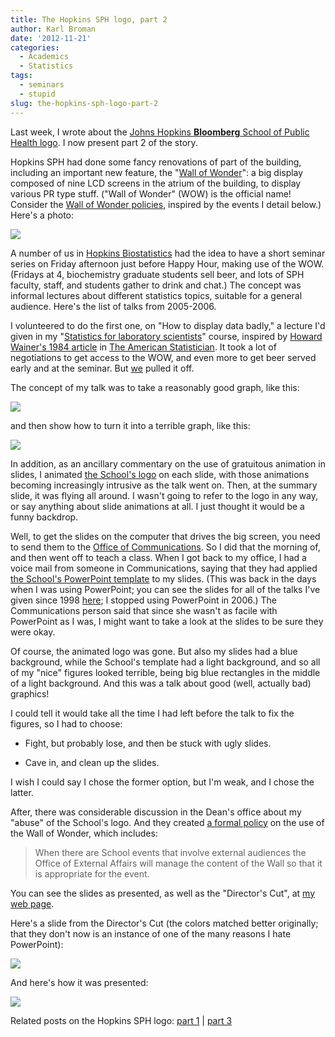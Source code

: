 ```yaml
---
title: The Hopkins SPH logo, part 2
author: Karl Broman
date: '2012-11-21'
categories:
  - Academics
  - Statistics
tags:
  - seminars
  - stupid
slug: the-hopkins-sph-logo-part-2
---
```


Last week, I wrote about the [Johns Hopkins **Bloomberg** School of Public Health logo](http://kbroman.org/blog/2012/11/16/the-hopkins-sph-logo-part-1/).  I now present part 2 of the story.

Hopkins SPH had done some fancy renovations of part of the building, including an important new feature, the "[Wall of Wonder](http://www.jhsph.edu/offices-and-services/marketing-and-communications/policies/wall_of_wonder.html)": a big display composed of nine LCD screens in the atrium of the building, to display various PR type stuff.  ("Wall of Wonder" (WOW) is the official name!  Consider the [Wall of Wonder policies](http://www.jhsph.edu/offices-and-services/marketing-and-communications/policies/wall_of_wonder.html), inspired by the events I detail below.) Here's a photo:

![](http://www.biostat.wisc.edu/~kbroman/presentations/graphs_photos/IMG_0213a.jpg)

<!-- more -->

A number of us in [Hopkins Biostatistics](http://www.biostat.jhsph.edu) had the idea to have a short seminar series on Friday afternoon just before Happy Hour, making use of the WOW.  (Fridays at 4, biochemistry graduate students sell beer, and lots of SPH faculty, staff, and students gather to drink and chat.)  The concept was informal lectures about different statistics topics, suitable for a general audience.  Here's the list of talks from 2005-2006.

I volunteered to do the first one, on "How to display data badly," a lecture I'd given in my "[Statistics for laboratory scientists](http://www.biostat.wisc.edu/~kbroman/teaching/labstat/)" course, inspired by [Howard Wainer's 1984 article](http://www.jstor.org/sici?sici=0003-1305%28198405%2938%3A2%3C137%3AHTDDB%3E2.0.CO%3B2-N) in [The American Statistician](http://www.amstat.org/publications/tas.cfm).  It took a lot of negotiations to get access to the WOW, and even more to get beer served early and at the seminar.  But [we](http://www.jhsph.edu/faculty/directory/profile/3859/Zeger/Scott) pulled it off.

The concept of my talk was to take a reasonably good graph, like this:

![](http://kbroman.files.wordpress.com/2012/11/fig1a.png)

and then show how to turn it into a terrible graph, like this:

![](http://kbroman.files.wordpress.com/2012/11/fig1h.png)

In addition, as an ancillary commentary on the use of gratuitous animation in slides, I animated [the School's logo](http://kbroman.org/blog/2012/11/16/the-hopkins-sph-logo-part-1/) on each slide, with those animations becoming increasingly intrusive as the talk went on.  Then, at the summary slide, it was flying all around.  I wasn't going to refer to the logo in any way, or say anything about slide animations at all.  I just thought it would be a funny backdrop.

Well, to get the slides on the computer that drives the big screen, you need to send them to the [Office of Communications](http://www.jhsph.edu/offices-and-services/marketing-and-communications/).  So I did that the morning of, and then went off to teach a class.  When I got back to my office, I had a voice mail from someone in Communications, saying that they had applied [the School's PowerPoint template](http://www.jhsph.edu/identity/commonCommunications/pptPresentations.shtml) to my slides.  (This was back in the days when I was using PowerPoint; you can see the slides for all of the talks I've given since 1998 [here](http://www.biostat.wisc.edu/~kbroman/presentations); I stopped using PowerPoint in 2006.) The Communications person said that since she wasn't as facile with PowerPoint as I was, I might want to take a look at the slides to be sure they were okay.

Of course, the animated logo was gone.  But also my slides had a blue background, while the School's template had a light background, and so all of my "nice" figures looked terrible, being big blue rectangles in the middle of a light background.  And this was a talk about good (well, actually bad) graphics!

I could tell it would take all the time I had left before the talk to fix the figures, so I had to choose:

  * Fight, but probably lose, and then be stuck with ugly slides.

  * Cave in, and clean up the slides.

I wish I could say I chose the former option, but I'm weak, and I chose the latter.

After, there was considerable discussion in the Dean's office about my "abuse" of the School's logo.  And they created [a formal policy](http://www.jhsph.edu/offices-and-services/marketing-and-communications/policies/wall_of_wonder.html) on the use of the Wall of Wonder, which includes:

<blockquote>When there are School events that involve external audiences the Office of External Affairs will manage the content of the Wall so that it is appropriate for the event.</blockquote>

You can see the slides as presented, as well as the "Director's Cut", at [my web page](http://www.biostat.wisc.edu/~kbroman/presentations/index.html#wow).

Here's a slide from the Director's Cut (the colors matched better originally; that they don't now is an instance of one of the many reasons I hate PowerPoint):

![](http://kbroman.files.wordpress.com/2012/11/before.png)

And here's how it was presented:

![](http://kbroman.files.wordpress.com/2012/11/after.png)

Related posts on the Hopkins SPH logo: [part 1](http://kbroman.org/blog/2012/11/16/the-hopkins-sph-logo-part-1) | [part 3](http://kbroman.org/blog/2013/03/06/the-hopkins-sph-logo-part-3-karls-revenge/)
